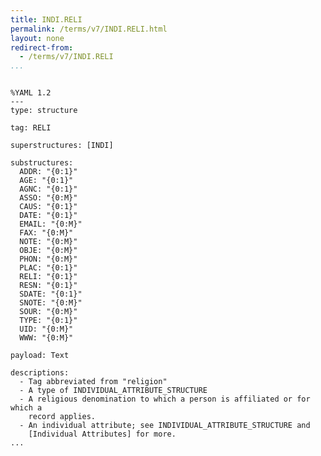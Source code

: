 ```yaml
---
title: INDI.RELI
permalink: /terms/v7/INDI.RELI.html
layout: none
redirect-from:
  - /terms/v7/INDI.RELI
...
```


```

%YAML 1.2
---
type: structure

tag: RELI

superstructures: [INDI]

substructures:
  ADDR: "{0:1}"
  AGE: "{0:1}"
  AGNC: "{0:1}"
  ASSO: "{0:M}"
  CAUS: "{0:1}"
  DATE: "{0:1}"
  EMAIL: "{0:M}"
  FAX: "{0:M}"
  NOTE: "{0:M}"
  OBJE: "{0:M}"
  PHON: "{0:M}"
  PLAC: "{0:1}"
  RELI: "{0:1}"
  RESN: "{0:1}"
  SDATE: "{0:1}"
  SNOTE: "{0:M}"
  SOUR: "{0:M}"
  TYPE: "{0:1}"
  UID: "{0:M}"
  WWW: "{0:M}"

payload: Text

descriptions:
  - Tag abbreviated from "religion"
  - A type of INDIVIDUAL_ATTRIBUTE_STRUCTURE
  - A religious denomination to which a person is affiliated or for which a
    record applies.
  - An individual attribute; see INDIVIDUAL_ATTRIBUTE_STRUCTURE and
    [Individual Attributes] for more.
...

```
